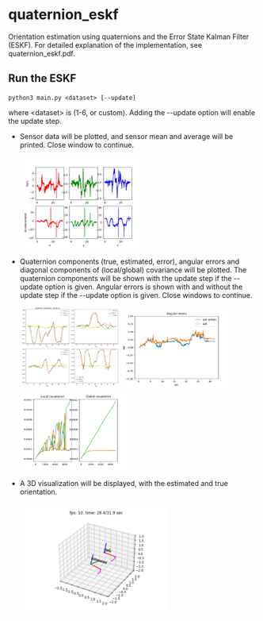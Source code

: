 # quaternion_eskf
Orientation estimation using quaternions and the Error State Kalman Filter (ESKF). For detailed explanation of the implementation, see quaternion_eskf.pdf.

## Run the ESKF

    python3 main.py <dataset> [--update]

where \<dataset\> is (1-6, or custom). Adding the --update option will enable the update step. 

- Sensor data will be plotted, and sensor mean and average will be printed. Close window to continue.

    <img src="plots/example_sensor.png" title="Sensor data" alt="sensor" width="250"/>

- Quaternion components (true, estimated, error), angular errors and diagonal components of (local/global) covariance will be plotted. The quaternion components will be shown with the update step if  the --update option is given. Angular errors is shown with and without the update step if the --update option is given. Close windows to continue.

    <img src="plots/example_quat.png" title="Quaternions components" alt="quat" width="200"/>
    <img src="plots/example_error.png" title="Angular error" alt="error" width="218.5"/> 
    <img src="plots/example_covariance.png" title="Covariance" alt="covariance" width="218.5"/>

- A 3D visualization will be displayed, with the estimated and true orientation. 

    <img src="plots/example_3D.png" alt="3D" width="300"/>
